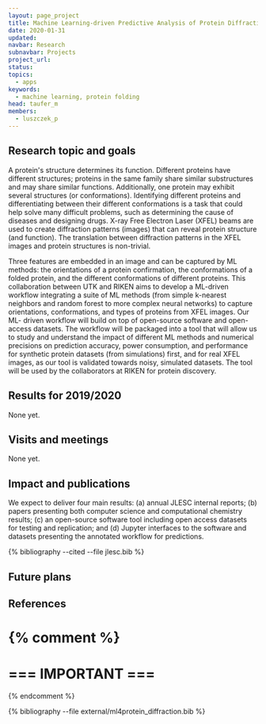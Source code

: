 ```yaml
---
layout: page_project
title: Machine Learning-driven Predictive Analysis of Protein Diffraction Data
date: 2020-01-31
updated:
navbar: Research
subnavbar: Projects
project_url:
status:
topics:
  - apps
keywords:
  - machine learning, protein folding
head: taufer_m
members:
  - luszczek_p
---
```


## Research topic and goals

A protein's structure determines its function. Different proteins have different structures; proteins in the
same family share similar substructures and may share similar functions. Additionally, one protein may
exhibit several structures (or conformations). Identifying different proteins and differentiating between
their different conformations is a task that could help solve many difficult problems, such as determining
the cause of diseases and designing drugs. X-ray Free Electron Laser (XFEL) beams are used to create
diffraction patterns (images) that can reveal protein structure (and function). The translation between
diffraction patterns in the XFEL images and protein structures is non-trivial.

Three features are embedded in an image and can be captured by ML methods: the orientations of a
protein confirmation, the conformations of a folded protein, and the different conformations of different
proteins. This collaboration between UTK and RIKEN aims to develop a ML-driven workflow integrating
a suite of ML methods (from simple k-nearest neighbors and random forest to more complex neural
networks) to capture orientations, conformations, and types of proteins from XFEL images. Our ML-
driven workflow will build on top of open-source software and open-access datasets. The workflow will
be packaged into a tool that will allow us to study and understand the impact of different ML methods and
numerical precisions on prediction accuracy, power consumption, and performance for synthetic protein
datasets (from simulations) first, and for real XFEL images, as our tool is validated towards noisy,
simulated datasets. The tool will be used by the collaborators at RIKEN for protein discovery.

## Results for 2019/2020
None yet.

## Visits and meetings
None yet.

## Impact and publications
We expect to deliver four main results: (a) annual JLESC internal reports; (b) papers presenting both
computer science and computational chemistry results; (c) an open-source software tool including open
access datasets for testing and replication; and (d) Jupyter interfaces to the software and datasets
presenting the annotated workflow for predictions.

<!--
{% comment %}
=============================
== CITING OWN PUBLICATIONS ==
=============================

You can list your own publications below in case you did not cite them in the text
(which you should do, though).
Use the Liquid citing syntax as explained in the wiki:
https://github.com/JLESC/jlesc.github.io/wiki/Markup-Language#cite-and-list-publications
Remember to use the `--file jlesc.bib` with the `cite` tag.

=====================================
== START HERE WITH YOUR ADDITIONAL REFERENCES ==
{% endcomment %}



{% comment %}
== NO MORE BELOW THIS ==
========================
{% endcomment %}
-->

{% bibliography --cited --file jlesc.bib %}


## Future plans


## References

{% comment %}
=================
=== IMPORTANT ===
=================

{% endcomment %}

{% bibliography --file external/ml4protein_diffraction.bib %}
